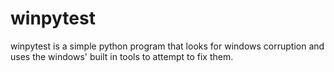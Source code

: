 # winpytest
winpytest is a simple python program that looks for windows corruption and uses the windows' built in tools to attempt to fix them.
